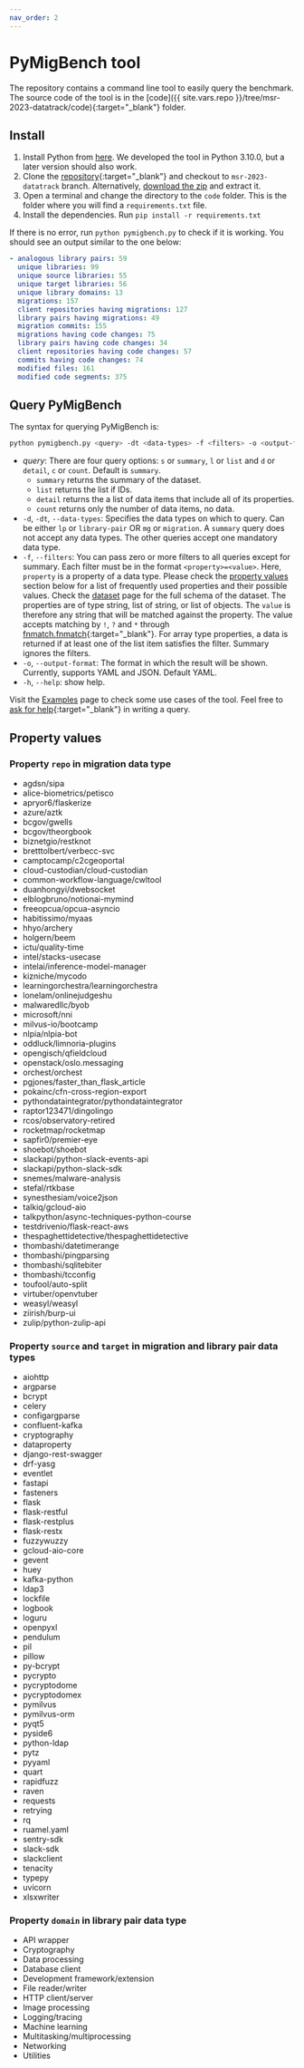 ```yaml
---
nav_order: 2
---
```

# PyMigBench tool
The repository contains a command line tool to easily query the benchmark.
The source code of the tool is in the [code]({{ site.vars.repo }}/tree/msr-2023-datatrack/code){:target="_blank"} folder.

## Install
1. Install Python from [here](https://www.python.org/). We developed the tool in Python 3.10.0, but a later version should also work.
2. Clone the [repository]({{site.vars.repo}}){:target="_blank"} and checkout to `msr-2023-datatrack` branch. Alternatively, 
[download the zip](https://github.com/ualberta-smr/PyMigBench/archive/refs/heads/msr-2023-datatrack.zip) 
and extract it.
1. Open a terminal and change the directory to the `code` folder.
This is the folder where you will find a `requirements.txt` file.
4. Install the dependencies. Run `pip install -r requirements.txt`

If there is no error, run `python pymigbench.py` to check if it is working. You should see an output similar to the one below:
```yaml
- analogous library pairs: 59
  unique libraries: 99
  unique source libraries: 55
  unique target libraries: 56
  unique library domains: 13
  migrations: 157
  client repositories having migrations: 127
  library pairs having migrations: 49
  migration commits: 155
  migrations having code changes: 75
  library pairs having code changes: 34
  client repositories having code changes: 57
  commits having code changes: 74
  modified files: 161
  modified code segments: 375
```

## Query PyMigBench
The syntax for querying PyMigBench is:
```bash
python pymigbench.py <query> -dt <data-types> -f <filters> -o <output-format>
```

* _query_: There are four query options: `s` or `summary`, `l` or `list` and `d` or `detail`,  `c` or `count`.
  Default is `summary`.
    - `summary` returns the summary of the dataset.
    - `list` returns the list if IDs.
    - `detail` returns the a list of data items that include all of its properties.
    - `count` returns only the number of data items, no data.
* `-d`, `-dt`, `--data-types`: Specifies the data types on which to query. Can be either `lp` or `library-pair` OR `mg` or `migration`. 
A `summary` query does not accept any data types.
The other queries accept one mandatory data type.
* `-f`, `--filters`: You can pass zero or more filters to all queries except for summary.
Each filter must be in the format `<property>=<value>`.
Here, `property` is a property of a data type.
Please check the [property values](#property) section below for a list of frequently used properties and their possible values.
Check the [dataset](dataset) page for the full schema of the dataset.
The properties are of type string, list of string, or list of objects.
The `value` is therefore any string that will be matched against the property.
The value accepts matching by `!`, `?` and `*` through [fnmatch.fnmatch](https://docs.python.org/3/library/fnmatch.html#fnmatch.fnmatch){:target="_blank"}. 
For array type properties, a data is returned if at least one of the list item satisfies the filter.
Summary ignores the filters.
* `-o`, `--output-format`: The format in which the result will be shown. Currently, supports YAML and JSON. Default YAML.
* `-h`, `--help`: show help.

Visit the [Examples](examples) page to check some use cases of the tool.
Feel free to [ask for help](https://github.com/ualberta-smr/PyMigBench/issues/new?template=query-help.md){:target="_blank"} in writing a query.


## <a name="property"></a> Property values
### Property `repo` in migration data type
- agdsn/sipa
- alice-biometrics/petisco
- apryor6/flaskerize
- azure/aztk
- bcgov/gwells
- bcgov/theorgbook
- biznetgio/restknot
- bretttolbert/verbecc-svc
- camptocamp/c2cgeoportal
- cloud-custodian/cloud-custodian
- common-workflow-language/cwltool
- duanhongyi/dwebsocket
- elblogbruno/notionai-mymind
- freeopcua/opcua-asyncio
- habitissimo/myaas
- hhyo/archery
- holgern/beem
- ictu/quality-time
- intel/stacks-usecase
- intelai/inference-model-manager
- kizniche/mycodo
- learningorchestra/learningorchestra
- lonelam/onlinejudgeshu
- malwaredllc/byob
- microsoft/nni
- milvus-io/bootcamp
- nlpia/nlpia-bot
- oddluck/limnoria-plugins
- opengisch/qfieldcloud
- openstack/oslo.messaging
- orchest/orchest
- pgjones/faster_than_flask_article
- pokainc/cfn-cross-region-export
- pythondataintegrator/pythondataintegrator
- raptor123471/dingolingo
- rcos/observatory-retired
- rocketmap/rocketmap
- sapfir0/premier-eye
- shoebot/shoebot
- slackapi/python-slack-events-api
- slackapi/python-slack-sdk
- snemes/malware-analysis
- stefal/rtkbase
- synesthesiam/voice2json
- talkiq/gcloud-aio
- talkpython/async-techniques-python-course
- testdrivenio/flask-react-aws
- thespaghettidetective/thespaghettidetective
- thombashi/datetimerange
- thombashi/pingparsing
- thombashi/sqlitebiter
- thombashi/tcconfig
- toufool/auto-split
- virtuber/openvtuber
- weasyl/weasyl
- ziirish/burp-ui
- zulip/python-zulip-api


### Property `source` and `target` in migration and library pair data types
- aiohttp
- argparse
- bcrypt
- celery
- configargparse
- confluent-kafka
- cryptography
- dataproperty
- django-rest-swagger
- drf-yasg
- eventlet
- fastapi
- fasteners
- flask
- flask-restful
- flask-restplus
- flask-restx
- fuzzywuzzy
- gcloud-aio-core
- gevent
- huey
- kafka-python
- ldap3
- lockfile
- logbook
- loguru
- openpyxl
- pendulum
- pil
- pillow
- py-bcrypt
- pycrypto
- pycryptodome
- pycryptodomex
- pymilvus
- pymilvus-orm
- pyqt5
- pyside6
- python-ldap
- pytz
- pyyaml
- quart
- rapidfuzz
- raven
- requests
- retrying
- rq
- ruamel.yaml
- sentry-sdk
- slack-sdk
- slackclient
- tenacity
- typepy
- uvicorn
- xlsxwriter


### Property `domain` in library pair data type
- API wrapper
- Cryptography
- Data processing
- Database client
- Development framework/extension
- File reader/writer
- HTTP client/server
- Image processing
- Logging/tracing
- Machine learning
- Multitasking/multiprocessing
- Networking
- Utilities

